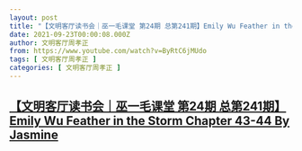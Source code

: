 ```yaml
---
layout: post
title: "【文明客厅读书会｜巫一毛课堂 第24期 总第241期】Emily Wu Feather in the Storm Chapter 43-44 By Jasmine"
date: 2021-09-23T00:00:08.000Z
author: 文明客厅周孝正
from: https://www.youtube.com/watch?v=ByRtC6jMUdo
tags: [ 文明客厅周孝正 ]
categories: [ 文明客厅周孝正 ]
---
```

<!--1632355208000-->
[【文明客厅读书会｜巫一毛课堂 第24期 总第241期】Emily Wu Feather in the Storm Chapter 43-44 By Jasmine](https://www.youtube.com/watch?v=ByRtC6jMUdo)
------

<div>

</div>
